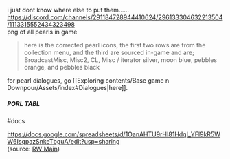 i just dont know where else to put them......  
https://discord.com/channels/291184728944410624/296133304632213504/1113315552434323498  
png of all pearls in game  
> here is the corrected pearl icons, the first two rows are from the collection menu, and the third are sourced in-game and are; BroadcastMisc, Misc2, CL, Misc / iterator silver, moon blue, pebbles orange, and pebbles black

for pearl dialogues, go [[Exploring contents/Base game n Downpour/Assets/index#Dialogues|here]].  

##### PORL TABL  
#docs  

https://docs.google.com/spreadsheets/d/1OanAHTU9rHI81HdgI_YFl9kR5WW6IsqpazSnkeTbguA/edit?usp=sharing  
(source: [RW Main](https://discord.com/channels/291184728944410624/296133304632213504/1111342813964161035))  